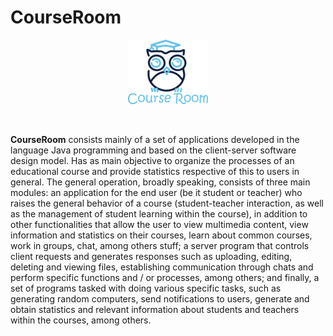 # CourseRoom
<p align="center">
    <img src="src/resources/images/Course_Room_Brand_Readme.png" alt="CourseRoom Brand Logo">
</p>

<br>

**CourseRoom** consists mainly of a set of applications developed in the language Java programming and based on the client-server software design model. Has as main objective to organize the processes of an educational course and provide statistics respective of this to users in general. The general operation, broadly speaking, consists of three main modules: an application for the end user (be it student or teacher) who raises the general behavior of a course (student-teacher interaction, as well as the management of student learning within the course), in addition to other functionalities that allow the user to view multimedia content, view information and statistics on their courses, learn about common courses, work in groups, chat, among others stuff; a server program that controls client requests and generates responses such as uploading, editing, deleting and viewing files, establishing communication through chats and perform specific functions and / or processes, among others; and finally, a set of programs tasked with doing various specific tasks, such as generating random computers, send notifications to users, generate and obtain statistics and relevant information about students and teachers within the courses, among others.


